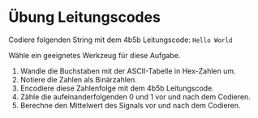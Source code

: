 # Übung Leitungscodes
Codiere folgenden String mit dem 4b5b Leitungscode:
`Hello World`

Wähle ein geeignetes Werkzeug für diese Aufgabe.

1. Wandle die Buchstaben mit der ASCII-Tabelle in Hex-Zahlen um.
2. Notiere die Zahlen als Binärzahlen.
3. Encodiere diese Zahlenfolge mit dem 4b5b Leitungscode.
4. Zähle die aufeinanderfolgenden 0 und 1 vor und nach dem Codieren.
5. Berechne den Mittelwert des Signals vor und nach dem Codieren.